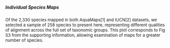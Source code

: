 ##### Individual Species Maps
 
<font size = 2>
Of the 2,330 species mapped in both AquaMaps[1] and IUCN[2] datasets, we selected a sample of 258 species to present here, representing different qualities of alignment across the full set of taxonomic groups.  This plot corresponds to Fig S3 from the supporting information, allowing examination of maps for a greater number of species.
</font>

<font size = 2>
